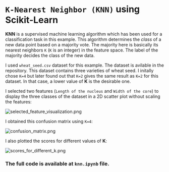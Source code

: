# `K-Nearest Neighbor (KNN)` using Scikit-Learn

__KNN__ is a supervised machine learning algorithm which has been used for a classification task in this example. This algorithm determines the _class_ of a new data point based on a majority vote. The majority here is basically its nearest neighbors `K` (`K` is an integer) in the feature space. The label of the majority decides the class of the new data.

I used `wheat_seed.csv` dataset for this example. The dataset is avilable in the repository. This dataset contains three varieties of wheat seed. I initally chose `K=4` but later found out that `K=2` gives the same result as `K=2` for this dataset. In that case, a lower value of __K__ is the desirable one.

I selected two features (`Length of the nucleus` and `Width of the core`) to display the three classes of the dataset in a 2D scatter plot without scaling the features:

![selected_feature_visualization.png](https://github.com/randomaccess2023/MG2023/blob/main/Video%2057/selected_feature_visualization.png "selected_feature_visualization.png")

I obtained this confusion matrix using `K=4`:

![confusion_matrix.png](https://github.com/randomaccess2023/MG2023/blob/main/Video%2057/confusion_matrix.png "confusion_matrix.png")

I also plotted the scores for different values of __K__:

![scores_for_different_k.png](https://github.com/randomaccess2023/MG2023/blob/main/Video%2057/scores_for_different_k.png "scores_for_different_k.png")

### The full code is available at `knn.ipynb` file.
